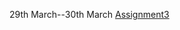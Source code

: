 29th March--30th March
[Assignment3](https://github.com/SuccessChhantyal/wt-lab-assignment/edit/master/Assignment/Assignment3)
